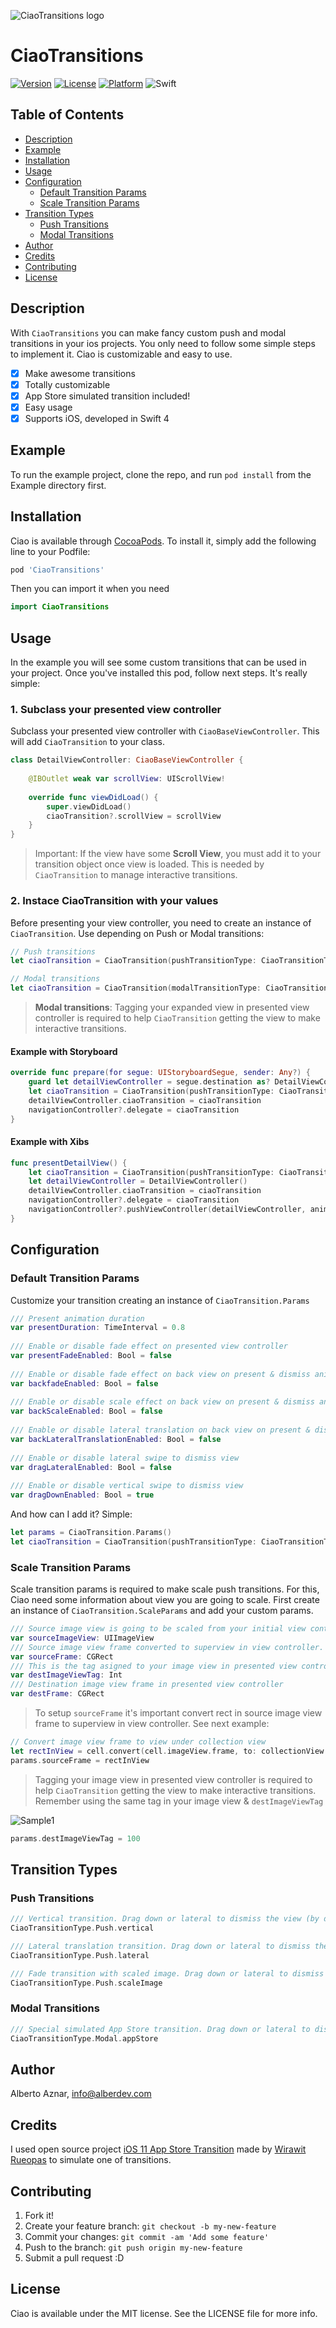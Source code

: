 ![CiaoTransitions logo](https://raw.githubusercontent.com/alberdev/CiaoTransitions/master/Images/header_Ciao.png)

# CiaoTransitions

[![Version](https://img.shields.io/cocoapods/v/CiaoTransitions.svg?style=flat&colorB=2EC9DD)](https://cocoapods.org/pods/CiaoTransitions)
[![License](https://img.shields.io/cocoapods/l/CiaoTransitions.svg?style=flat)](https://cocoapods.org/pods/CiaoTransitions)
[![Platform](https://img.shields.io/cocoapods/p/CiaoTransitions.svg?style=flat)](https://cocoapods.org/pods/CiaoTransitions)
![Swift](https://img.shields.io/badge/%20in-swift%204.2-orange.svg?style=flat&colorB=2EC9DD)


## Table of Contents

- [Description](#description)
- [Example](#example)
- [Installation](#installation)
- [Usage](#usage)
- [Configuration](#configuration)
	- [Default Transition Params](#defaulttransitionparams)
	- [Scale Transition Params](#scaletransitionparams)
- [Transition Types](#transitiontypes)
	- [Push Transitions](#pushtransitions)
	- [Modal Transitions](#modaltransitions)
- [Author](#author)
- [Credits](#credits)
- [Contributing](#contributing)
- [License](#license)

## Description

With `CiaoTransitions` you can make fancy custom push and modal transitions in your ios projects. You only need to follow some simple steps to implement it. Ciao is customizable and easy to use.

- [x] Make awesome transitions
- [x] Totally customizable
- [x] App Store simulated transition included!
- [x] Easy usage
- [x] Supports iOS, developed in Swift 4

## Example

To run the example project, clone the repo, and run `pod install` from the Example directory first.

## Installation

Ciao is available through [CocoaPods](https://cocoapods.org). To install
it, simply add the following line to your Podfile:

```ruby
pod 'CiaoTransitions'
```

Then you can import it when you need

```swift
import CiaoTransitions
```

## Usage

In the example you will see some custom transitions that can be used in your project. Once you've installed this pod, follow next steps. It's really simple:

### 1. Subclass your presented view controller

Subclass your presented view controller with `CiaoBaseViewController`. This will add `CiaoTransition` to your class. 

```swift
class DetailViewController: CiaoBaseViewController {
    
    @IBOutlet weak var scrollView: UIScrollView!
    
    override func viewDidLoad() {
        super.viewDidLoad()
        ciaoTransition?.scrollView = scrollView
    }
}
```

> Important: If the view have some **Scroll View**, you must add it to your transition object once view is loaded. This is needed by `CiaoTransition` to manage interactive transitions.

### 2. Instace CiaoTransition with your values

Before presenting your view controller, you need to create an instance of `CiaoTransition`. Use depending on Push or Modal transitions:

```swift
// Push transitions
let ciaoTransition = CiaoTransition(pushTransitionType: CiaoTransitionType.Push.pushLateral)

// Modal transitions
let ciaoTransition = CiaoTransition(modalTransitionType: CiaoTransitionType.Modal.appStore, toViewTag: 100)
```
>**Modal transitions**: Tagging your expanded view in presented view controller is required to help `CiaoTransition` getting the view to make interactive transitions.

#### Example with Storyboard

```swift
override func prepare(for segue: UIStoryboardSegue, sender: Any?) {
    guard let detailViewController = segue.destination as? DetailViewController else { return }
    let ciaoTransition = CiaoTransition(pushTransitionType: CiaoTransitionType.Push.pushLateral)
    detailViewController.ciaoTransition = ciaoTransition
    navigationController?.delegate = ciaoTransition
}
```

#### Example with Xibs
```swift
func presentDetailView() {
	let ciaoTransition = CiaoTransition(pushTransitionType: CiaoTransitionType.Push.pushLateral)
	let detailViewController = DetailViewController()
	detailViewController.ciaoTransition = ciaoTransition
	navigationController?.delegate = ciaoTransition
	navigationController?.pushViewController(detailViewController, animated: true)
}
```
## Configuration

### Default Transition Params
Customize your transition creating an instance of `CiaoTransition.Params`

```swift
/// Present animation duration
var presentDuration: TimeInterval = 0.8
    
/// Enable or disable fade effect on presented view controller
var presentFadeEnabled: Bool = false
    
/// Enable or disable fade effect on back view on present & dismiss animation
var backfadeEnabled: Bool = false
    
/// Enable or disable scale effect on back view on present & dismiss animation
var backScaleEnabled: Bool = false
    
/// Enable or disable lateral translation on back view on present & dismiss animation
var backLateralTranslationEnabled: Bool = false
    
/// Enable or disable lateral swipe to dismiss view
var dragLateralEnabled: Bool = false
    
/// Enable or disable vertical swipe to dismiss view
var dragDownEnabled: Bool = true
```

And how can I add it? Simple:

```swift
let params = CiaoTransition.Params()
let ciaoTransition = CiaoTransition(pushTransitionType: CiaoTransitionType.Push.pushLateral, params: params)
```

### Scale Transition Params
Scale transition params is required to make scale push transitions. For this, Ciao need some information about view you are going to scale. First create an instance of `CiaoTransition.ScaleParams` and add your custom params.

```swift
/// Source image view is going to be scaled from your initial view controller
var sourceImageView: UIImageView
/// Source image view frame converted to superview in view controller.
var sourceFrame: CGRect
/// This is the tag asigned to your image view in presented view controller
var destImageViewTag: Int
/// Destination image view frame in presented view controller
var destFrame: CGRect
```
>To setup `sourceFrame` it's important convert rect in source image view frame to superview in view controller. See next example:

```swift
// Convert image view frame to view under collection view
let rectInView = cell.convert(cell.imageView.frame, to: collectionView.superview)
params.sourceFrame = rectInView
```
>Tagging your image view in presented view controller is required to help `CiaoTransition` getting the view to make interactive transitions. Remember using the same tag in your image view & `destImageViewTag`

![Sample1](https://raw.githubusercontent.com/alberdev/CiaoTransitions/master/Images/sample1.png)

```swift
params.destImageViewTag = 100
```


## Transition Types

### Push Transitions

```swift
/// Vertical transition. Drag down or lateral to dismiss the view (by default).
CiaoTransitionType.Push.vertical

/// Lateral translation transition. Drag down or lateral to dismiss the view (by default).
CiaoTransitionType.Push.lateral

/// Fade transition with scaled image. Drag down or lateral to dismiss the view (by default).
CiaoTransitionType.Push.scaleImage
```


### Modal Transitions

```swift
/// Special simulated App Store transition. Drag down or lateral to dismiss the view (by default).
CiaoTransitionType.Modal.appStore
```

## Author

Alberto Aznar, info@alberdev.com

## Credits

I used open source project [iOS 11 App Store Transition](https://github.com/aunnnn/AppStoreiOS11InteractiveTransition) made by [Wirawit Rueopas](https://github.com/aunnnn) to simulate one of transitions.

## Contributing

1. Fork it!
2. Create your feature branch: `git checkout -b my-new-feature`
3. Commit your changes: `git commit -am 'Add some feature'`
4. Push to the branch: `git push origin my-new-feature`
5. Submit a pull request :D

## License

Ciao is available under the MIT license. See the LICENSE file for more info.

